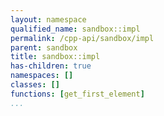 ```yaml
---
layout: namespace
qualified_name: sandbox::impl
permalink: /cpp-api/sandbox/impl
parent: sandbox
title: sandbox::impl
has-children: true
namespaces: []
classes: []
functions: [get_first_element]
...
```



